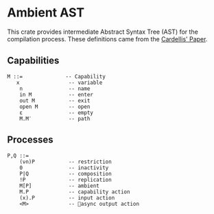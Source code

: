# Ambient AST

This crate provides intermediate Abstract Syntax Tree (AST) for the compilation process.
These definitions came from the 
[Cardellis' Paper](http://lucacardelli.name/Papers/MobileAmbients.A4.pdf).

## Capabilities

```
M ::=              -- Capability
   x                -- variable
    n               -- name
    in M            -- enter
    out M           -- exit
    open M          -- open
    ε               -- empty
    M.M′            -- path
```

## Processes 

```
P,Q ::=
    (νn)P           -- restriction
    0               -- inactivity
    P|Q             -- composition
    !P              -- replication
    M[P]            -- ambient
    M.P             -- capability action
    (x).P           -- input action
    <M>             -- async output action
```
